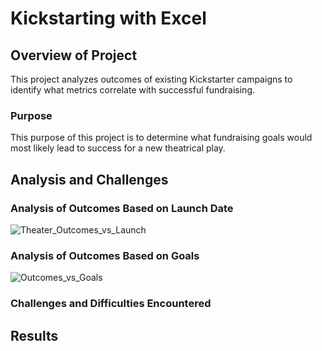 # Kickstarting with Excel

## Overview of Project

This project analyzes outcomes of existing Kickstarter campaigns to identify what metrics correlate with successful fundraising. 

### Purpose

This purpose of this project is to determine what fundraising goals would most likely lead to success for a new theatrical play. 

## Analysis and Challenges



### Analysis of Outcomes Based on Launch Date

![Theater_Outcomes_vs_Launch](path/to/Theater_Outcomes_vs_Launch.png)

### Analysis of Outcomes Based on Goals

![Outcomes_vs_Goals](path/to/Outcomes_vs_Goals.png)

### Challenges and Difficulties Encountered


## Results

